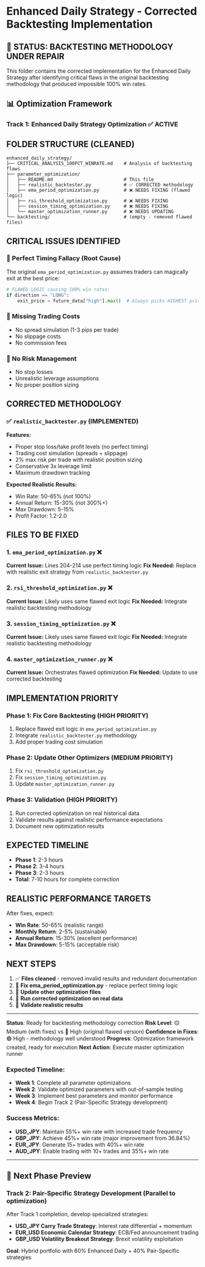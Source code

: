 # Enhanced Daily Strategy - Corrected Backtesting Implementation

## 🚨 STATUS: BACKTESTING METHODOLOGY UNDER REPAIR

This folder contains the corrected implementation for the Enhanced Daily Strategy after identifying critical flaws in the original backtesting methodology that produced impossible 100% win rates.

## 📊 Optimization Framework

### **Track 1: Enhanced Daily Strategy Optimization** ✅ ACTIVE
## FOLDER STRUCTURE (CLEANED)

```
enhanced_daily_strategy/
├── CRITICAL_ANALYSIS_100PCT_WINRATE.md    # Analysis of backtesting flaws
├── parameter_optimization/
│   ├── README.md                          # This file
│   ├── realistic_backtester.py            # ✅ CORRECTED methodology
│   ├── ema_period_optimization.py         # ❌ NEEDS FIXING (flawed logic)
│   ├── rsi_threshold_optimization.py      # ❌ NEEDS FIXING
│   ├── session_timing_optimization.py     # ❌ NEEDS FIXING
│   └── master_optimization_runner.py      # ❌ NEEDS UPDATING
└── backtesting/                           # (empty - removed flawed files)
```

## CRITICAL ISSUES IDENTIFIED

### 🚨 Perfect Timing Fallacy (Root Cause)
The original `ema_period_optimization.py` assumes traders can magically exit at the best price:
```python
# FLAWED LOGIC causing 100% win rates:
if direction == "LONG":
    exit_price = future_data["high"].max()  # Always picks HIGHEST price!
```

### 🚨 Missing Trading Costs
- No spread simulation (1-3 pips per trade)
- No slippage costs
- No commission fees

### 🚨 No Risk Management
- No stop losses
- Unrealistic leverage assumptions
- No proper position sizing

## CORRECTED METHODOLOGY

### ✅ `realistic_backtester.py` (IMPLEMENTED)
**Features:**
- Proper stop loss/take profit levels (no perfect timing)
- Trading cost simulation (spreads + slippage)
- 2% max risk per trade with realistic position sizing
- Conservative 3x leverage limit
- Maximum drawdown tracking

**Expected Realistic Results:**
- Win Rate: 50-65% (not 100%)
- Annual Return: 15-30% (not 300%+)
- Max Drawdown: 5-15%
- Profit Factor: 1.2-2.0

## FILES TO BE FIXED

### 1. `ema_period_optimization.py` ❌
**Current Issue:** Lines 204-214 use perfect timing logic
**Fix Needed:** Replace with realistic exit strategy from `realistic_backtester.py`

### 2. `rsi_threshold_optimization.py` ❌
**Current Issue:** Likely uses same flawed exit logic
**Fix Needed:** Integrate realistic backtesting methodology

### 3. `session_timing_optimization.py` ❌
**Current Issue:** Likely uses same flawed exit logic
**Fix Needed:** Integrate realistic backtesting methodology

### 4. `master_optimization_runner.py` ❌
**Current Issue:** Orchestrates flawed optimization
**Fix Needed:** Update to use corrected backtesting
## IMPLEMENTATION PRIORITY

### Phase 1: Fix Core Backtesting (HIGH PRIORITY)
1. Replace flawed exit logic in `ema_period_optimization.py`
2. Integrate `realistic_backtester.py` methodology
3. Add proper trading cost simulation

### Phase 2: Update Other Optimizers (MEDIUM PRIORITY)
1. Fix `rsi_threshold_optimization.py`
2. Fix `session_timing_optimization.py`
3. Update `master_optimization_runner.py`

### Phase 3: Validation (HIGH PRIORITY)
1. Run corrected optimization on real historical data
2. Validate results against realistic performance expectations
3. Document new optimization results

## EXPECTED TIMELINE

- **Phase 1**: 2-3 hours
- **Phase 2**: 3-4 hours
- **Phase 3**: 2-3 hours
- **Total**: 7-10 hours for complete correction

## REALISTIC PERFORMANCE TARGETS

After fixes, expect:
- **Win Rate**: 50-65% (realistic range)
- **Monthly Return**: 2-5% (sustainable)
- **Annual Return**: 15-30% (excellent performance)
- **Max Drawdown**: 5-15% (acceptable risk)

## NEXT STEPS

1. ✅ **Files cleaned** - removed invalid results and redundant documentation
2. 🔄 **Fix ema_period_optimization.py** - replace perfect timing logic
3. 🔄 **Update other optimization files**
4. 🔄 **Run corrected optimization on real data**
5. 🔄 **Validate realistic results**

---

**Status**: Ready for backtesting methodology correction
**Risk Level**: 🟡 Medium (with fixes) vs 🔴 High (original flawed version)
**Confidence in Fixes**: 🟢 High - methodology well understood
**Progress**: Optimization framework created, ready for execution
**Next Action**: Execute master optimization runner

### **Expected Timeline**:
- **Week 1**: Complete all parameter optimizations
- **Week 2**: Validate optimized parameters with out-of-sample testing
- **Week 3**: Implement best parameters and monitor performance
- **Week 4**: Begin Track 2 (Pair-Specific Strategy development)

### **Success Metrics**:
- **USD_JPY**: Maintain 55%+ win rate with increased trade frequency
- **GBP_JPY**: Achieve 45%+ win rate (major improvement from 36.84%)
- **EUR_JPY**: Generate 15+ trades with 40%+ win rate
- **AUD_JPY**: Enable trading with 10+ trades and 35%+ win rate

---

## 🔄 Next Phase Preview

### **Track 2: Pair-Specific Strategy Development** (Parallel to optimization)
After Track 1 completion, develop specialized strategies:
- **USD_JPY Carry Trade Strategy**: Interest rate differential + momentum
- **EUR_USD Economic Calendar Strategy**: ECB/Fed announcement trading
- **GBP_USD Volatility Breakout Strategy**: Brexit volatility exploitation

**Goal**: Hybrid portfolio with 60% Enhanced Daily + 40% Pair-Specific strategies
